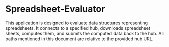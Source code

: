 # Spreadsheet-Evaluator
This application is designed to evaluate data structures representing spreadsheets. It connects to a specified hub, downloads spreadsheet sheets, computes them, and submits the computed data back to the hub. All paths mentioned in this document are relative to the provided hub URL.
